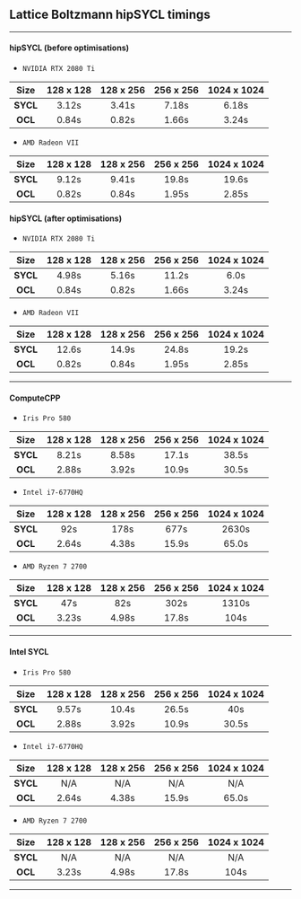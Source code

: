 
## Lattice Boltzmann hipSYCL timings

***
#### __hipSYCL (before optimisations)__

+ `NVIDIA RTX 2080 Ti`

| Size      | 128 x 128 | 128 x 256 | 256 x 256 | 1024 x 1024 |
|:---------:|:---------:|:---------:|:---------:|:-----------:|
| **SYCL**  | 3.12s     | 3.41s     |  7.18s    | 6.18s       |
| **OCL**   | 0.84s     | 0.82s     |  1.66s    | 3.24s       |

+ `AMD Radeon VII`

| Size      | 128 x 128 | 128 x 256 | 256 x 256 | 1024 x 1024 |
|:---------:|:---------:|:---------:|:---------:|:-----------:|
| **SYCL**  | 9.12s     | 9.41s     | 19.8s     | 19.6s       |
| **OCL**   | 0.82s     | 0.84s     | 1.95s     | 2.85s       |

#### __hipSYCL (after optimisations)__

+ `NVIDIA RTX 2080 Ti`

| Size      | 128 x 128 | 128 x 256 | 256 x 256 | 1024 x 1024 |
|:---------:|:---------:|:---------:|:---------:|:-----------:|
| **SYCL**  | 4.98s     | 5.16s     |  11.2s    | 6.0s        |
| **OCL**   | 0.84s     | 0.82s     |  1.66s    | 3.24s       |

+ `AMD Radeon VII`

| Size      | 128 x 128 | 128 x 256 | 256 x 256 | 1024 x 1024 |
|:---------:|:---------:|:---------:|:---------:|:-----------:|
| **SYCL**  | 12.6s     | 14.9s     | 24.8s     | 19.2s       |
| **OCL**   | 0.82s     | 0.84s     | 1.95s     | 2.85s       |

***
#### __ComputeCPP__

+ `Iris Pro 580`

| Size      | 128 x 128 | 128 x 256 | 256 x 256 | 1024 x 1024 |
|:---------:|:---------:|:---------:|:---------:|:-----------:|
| **SYCL**  | 8.21s     | 8.58s     | 17.1s     | 38.5s       |
| **OCL**   | 2.88s     | 3.92s     | 10.9s     | 30.5s       |

+ `Intel i7-6770HQ`

| Size      | 128 x 128 | 128 x 256 | 256 x 256 | 1024 x 1024 |
|:---------:|:---------:|:---------:|:---------:|:-----------:|
| **SYCL**  | 92s       | 178s      | 677s      | 2630s       |
| **OCL**   | 2.64s     | 4.38s     | 15.9s     | 65.0s       |

+ `AMD Ryzen 7 2700`

| Size      | 128 x 128 | 128 x 256 | 256 x 256 | 1024 x 1024 |
|:---------:|:---------:|:---------:|:---------:|:-----------:|
| **SYCL**  | 47s       | 82s       | 302s      | 1310s       |
| **OCL**   | 3.23s     | 4.98s     | 17.8s     | 104s        |

***
#### __Intel SYCL__

+ `Iris Pro 580`

| Size      | 128 x 128 | 128 x 256 | 256 x 256 | 1024 x 1024 |
|:---------:|:---------:|:---------:|:---------:|:-----------:|
| **SYCL**  | 9.57s     | 10.4s     | 26.5s     | 40s         |
| **OCL**   | 2.88s     | 3.92s     | 10.9s     | 30.5s       |

+ `Intel i7-6770HQ`

| Size      | 128 x 128 | 128 x 256 | 256 x 256 | 1024 x 1024 |
|:---------:|:---------:|:---------:|:---------:|:-----------:|
| **SYCL**  | N/A       | N/A       | N/A       | N/A         |
| **OCL**   | 2.64s     | 4.38s     | 15.9s     | 65.0s       |

+ `AMD Ryzen 7 2700`

| Size      | 128 x 128 | 128 x 256 | 256 x 256 | 1024 x 1024 |
|:---------:|:---------:|:---------:|:---------:|:-----------:|
| **SYCL**  | N/A       | N/A       | N/A       | N/A         |
| **OCL**   | 3.23s     | 4.98s     | 17.8s     | 104s        |

***
